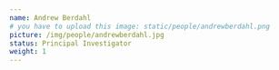 ```yaml
---
name: Andrew Berdahl
# you have to upload this image: static/people/andrewberdahl.png
picture: /img/people/andrewberdahl.jpg
status: Principal Investigator
weight: 1
---
```

